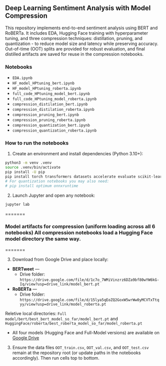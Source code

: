 ## Deep Learning Sentiment Analysis with Model Compression

This repository implements end-to-end sentiment analysis using BERT and RoBERTa. It includes EDA, Hugging Face training with hyperparameter tuning, and three compression techniques: distillation, pruning, and quantization - to reduce model size and latency while preserving accuracy. Out-of-time (OOT) splits are provided for robust evaluation, and final distilled artifacts are saved for reuse in the compression notebooks.

### Notebooks
- `EDA.ipynb`
- `HF_model_HPtuning_bert.ipynb`
- `HF_model_HPtuning_roberta.ipynb`
- `full_code_HPtuning_model_bert.ipynb`
- `full_code_HPtuning_model_roberta.ipynb`
- `compression_distilation_bert.ipynb`
- `compression_distilation_roberta.ipynb`
- `compression_pruning_bert.ipynb`
- `compression_pruning_roberta.ipynb`
- `compression_quantization_bert.ipynb`
- `compression_quantization_roberta.ipynb`

### How to run the notebooks
1. Create an environment and install dependencies (Python 3.10+):
```bash
python3 -m venv .venv
source .venv/bin/activate
pip install -U pip
pip install torch transformers datasets accelerate evaluate scikit-learn pandas numpy matplotlib seaborn jupyter
# For quantization notebooks you may also need:
# pip install optimum onnxruntime
```
2. Launch Jupyter and open any notebook:
```bash
jupyter lab
```
=======
### Model artifacts for compression (uniform loading across all 6 notebooks) All compression notebooks load a Hugging Face model directory the same way.
=======

3. Download from Google Drive and place locally:
- **BERTweet** —
  - Drive folder: `https://drive.google.com/file/d/1c7o_7WMiVinzrz6DZa9bf80wYW6kG-Iq/view?usp=drive_link/model_bert.pt`
- **RoBERTa** — 
  - Drive folder: `https://drive.google.com/file/d/15lya5qEoZQ2GoxW5wrWw0yMCVTxTtqyy/view?usp=drive_link/model_roberta.pt`

Reletive local directories:
`Full model/bert/best_bert_model_so_far/model_bert.pt` and `HuggingFace/roberta/best_roberta_model_so_far/model_roberta.pt` 

- All four models (Hugging Face and Full-Model versions) are available on [Google Drive](https://drive.google.com/drive/folders/11zExabyd7AUcUnt3cu0gWzaLnKBkTGWw?usp=sharing)

3. Ensure the data files `OOT_train.csv`, `OOT_val.csv`, and `OOT_test.csv` remain at the repository root (or update paths in the notebooks accordingly). Then run cells top to bottom.

